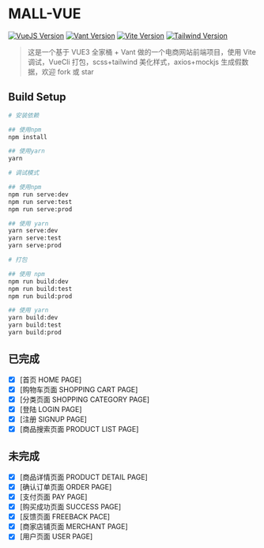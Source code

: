 # MALL-VUE

[![VueJS Version](https://img.shields.io/badge/vue-3.0.5-green.svg)](https://vue3js.cn/docs/zh/) [![Vant Version](https://img.shields.io/badge/vant-3.1.2-blue.svg)](https://vant-contrib.gitee.io/vant/v3/#/zh-CN) [![Vite Version](https://img.shields.io/badge/vite-2.4.2-skyblue.svg)](https://cn.vitejs.dev/) [![Tailwind Version](https://img.shields.io/badge/tailwind-2.2.0-yellow.svg)](https://www.tailwindcss.cn/)

> 这是一个基于 VUE3 全家桶 + Vant 做的一个电商网站前端项目，使用 Vite 调试，VueCli 打包，scss+tailwind 美化样式，axios+mockjs 生成假数据，欢迎 fork 或 star

## Build Setup

```bash
# 安装依赖

## 使用npm
npm install

## 使用yarn
yarn

# 调试模式

## 使用npm
npm run serve:dev
npm run serve:test
npm run serve:prod

## 使用 yarn
yarn serve:dev
yarn serve:test
yarn serve:prod

# 打包

## 使用 npm
npm run build:dev
npm run build:test
npm run build:prod

## 使用 yarn
yarn build:dev
yarn build:test
yarn build:prod

```

## 已完成

- [x] [首页 HOME PAGE]
- [x] [购物车页面 SHOPPING CART PAGE]
- [x] [分类页面 SHOPPING CATEGORY PAGE]
- [x] [登陆 LOGIN PAGE]
- [x] [注册 SIGNUP PAGE]
- [x] [商品搜索页面 PRODUCT LIST PAGE]

## 未完成

- [x] [商品详情页面 PRODUCT DETAIL PAGE]
- [x] [确认订单页面 ORDER PAGE]
- [x] [支付页面 PAY PAGE]
- [x] [购买成功页面 SUCCESS PAGE]
- [x] [反馈页面 FREEBACK PACE]
- [x] [商家店铺页面 MERCHANT PAGE]
- [x] [用户页面 USER PAGE]
